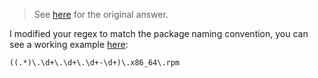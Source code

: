 
> See [here](https://stackoverflow.com/a/73321649/6456163) for the original answer.

I modified your regex to match the package naming convention, you can see a working example [here](https://regex101.com/r/h4o5tS/1):

```regex
((.*)\.\d+\.\d+\.\d+-\d+)\.x86_64\.rpm
```
